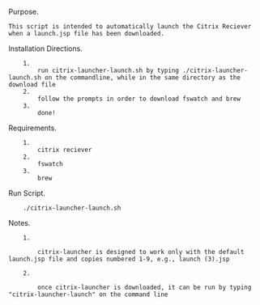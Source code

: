 Purpose.

	This script is intended to automatically launch the Citrix Reciever when a launch.jsp file has been downloaded. 

Installation Directions.

		1. 
			run citrix-launcher-launch.sh by typing ./citrix-launcher-launch.sh on the commandline, while in the same directory as the download file
		2. 
			follow the prompts in order to download fswatch and brew 
		3.
			done!

Requirements.

		1.
			citrix reciever
		2.
			fswatch
		3.
			brew   

Run Script.

		./citrix-launcher-launch.sh

Notes.
		
		1.
		
			citrix-launcher is designed to work only with the default launch.jsp file and copies numbered 1-9, e.g., launch (3).jsp

		2. 

			once citrix-launcher is downloaded, it can be run by typing "citrix-launcher-launch" on the command line 
	
